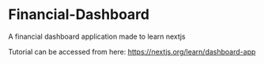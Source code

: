 # Financial-Dashboard
A financial dashboard application made to learn nextjs

Tutorial can be accessed from here: https://nextjs.org/learn/dashboard-app
